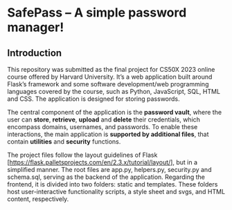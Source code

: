 # SafePass – A simple password manager!
## Introduction
This repository was submitted as the final project for CS50X 2023 online course offered by Harvard University. It’s a web application built around Flask’s framework and some software development/web programming languages covered by the course, such as Python, JavaScript, SQL, HTML and CSS. The application is designed for storing passwords.

The central component of the application is the **password vault**, where the user can **store**, **retrieve**, **upload** and **delete** their credentials, which encompass domains, usernames, and passwords. To enable these interactions, the main application is **supported by additional files**, that contain **utilities** and **security** functions.

The project files follow the layout guidelines of Flask [https://flask.palletsprojects.com/en/2.3.x/tutorial/layout/], but in a simplified manner. The root files are app.py, helpers.py, security.py and schema.sql, serving as the backend of the application. Regarding the frontend, it is divided into two folders: static and templates. These folders host user-interactive functionality scripts, a style sheet and svgs, and HTML content, respectively.
 
